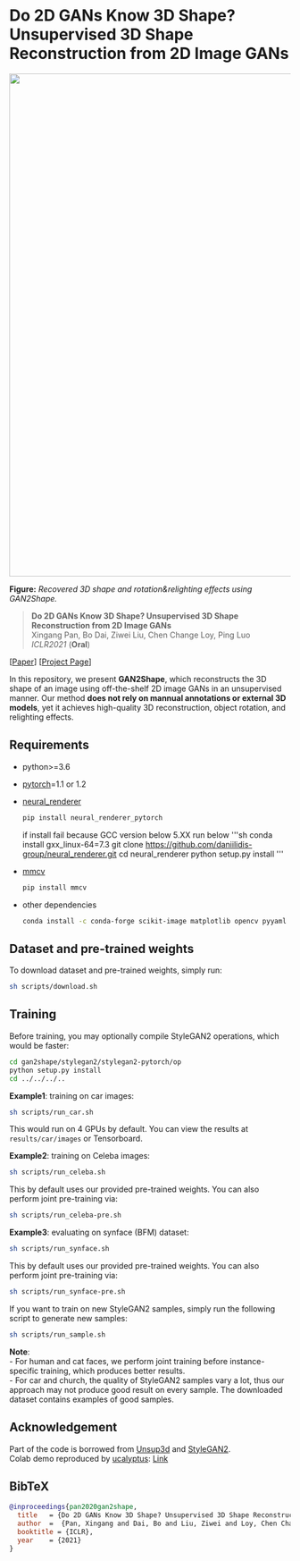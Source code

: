 # Do 2D GANs Know 3D Shape? Unsupervised 3D Shape Reconstruction from 2D Image GANs

<p align="center">
    <img src="GAN2Shape_demo.gif", width="900">
</p>

**Figure:** *Recovered 3D shape and rotation&relighting effects using GAN2Shape.*

> **Do 2D GANs Know 3D Shape? Unsupervised 3D Shape Reconstruction from 2D Image GANs** <br>
> Xingang Pan, Bo Dai, Ziwei Liu, Chen Change Loy, Ping Luo <br>
> *ICLR2021* (**Oral**)

[[Paper](https://openreview.net/pdf?id=FGqiDsBUKL0)]
[[Project Page](https://xingangpan.github.io/projects/GAN2Shape.html)]

In this repository, we present **GAN2Shape**, which reconstructs the 3D shape of an image using off-the-shelf 2D image GANs in an unsupervised manner.
Our method **does not rely on mannual annotations or external 3D models**, yet it achieves high-quality 3D reconstruction, object rotation, and relighting effects.

## Requirements

* python>=3.6
* [pytorch](https://pytorch.org/)=1.1 or 1.2
* [neural_renderer](https://github.com/daniilidis-group/neural_renderer)
  
    ```sh
    pip install neural_renderer_pytorch 
    ```
  if install fail because GCC version below 5.XX  run below
  '''sh
  conda install gxx_linux-64=7.3
  git clone https://github.com/daniilidis-group/neural_renderer.git
  cd neural_renderer
  python setup.py install
  '''

* [mmcv](https://github.com/open-mmlab/mmcv)
    ```sh
    pip install mmcv
    ```
* other dependencies
    ```sh
    conda install -c conda-forge scikit-image matplotlib opencv pyyaml tensorboardX
    ```

## Dataset and pre-trained weights

To download dataset and pre-trained weights, simply run:
```sh
sh scripts/download.sh
```

## Training

Before training, you may optionally compile StyleGAN2 operations, which would be faster:
```sh
cd gan2shape/stylegan2/stylegan2-pytorch/op
python setup.py install
cd ../../../..
```

**Example1**: training on car images:
```sh
sh scripts/run_car.sh
```
This would run on 4 GPUs by default. You can view the results at `results/car/images` or Tensorboard.

**Example2**: training on Celeba images:
```sh
sh scripts/run_celeba.sh
```
This by default uses our provided pre-trained weights. You can also perform joint pre-training via:
```sh
sh scripts/run_celeba-pre.sh
```

**Example3**: evaluating on synface (BFM) dataset:
```sh
sh scripts/run_synface.sh
```
This by default uses our provided pre-trained weights. You can also perform joint pre-training via:
```sh
sh scripts/run_synface-pre.sh
```

If you want to train on new StyleGAN2 samples, simply run the following script to generate new samples:
```sh
sh scripts/run_sample.sh
```

**Note**:  
\- For human and cat faces, we perform joint training before instance-specific training, which produces better results.  
\- For car and church, the quality of StyleGAN2 samples vary a lot, thus our approach may not produce good result on every sample. The downloaded dataset contains examples of good samples.

## Acknowledgement

Part of the code is borrowed from [Unsup3d](https://github.com/elliottwu/unsup3d) and [StyleGAN2](https://github.com/rosinality/stylegan2-pytorch).  
Colab demo reproduced by [ucalyptus](https://github.com/ucalyptus): [Link](https://colab.research.google.com/drive/124D_f0RIu7Bbwa1SFV6pmvmBrNkB8Ow_?usp=sharing)

## BibTeX

```bibtex
@inproceedings{pan2020gan2shape,
  title   = {Do 2D GANs Know 3D Shape? Unsupervised 3D Shape Reconstruction from 2D Image GANs},
  author  =  {Pan, Xingang and Dai, Bo and Liu, Ziwei and Loy, Chen Change and Luo, Ping},
  booktitle = {ICLR},
  year    = {2021}
}
```
